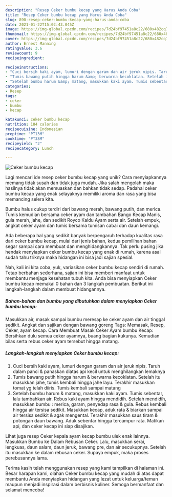 ```yaml
---
description: "Resep Ceker bumbu kecap yang Harus Anda Coba"
title: "Resep Ceker bumbu kecap yang Harus Anda Coba"
slug: 890-resep-ceker-bumbu-kecap-yang-harus-anda-coba
date: 2021-01-22T15:02:43.045Z
image: https://img-global.cpcdn.com/recipes/7d24bf97451a8c22/680x482cq70/ceker-bumbu-kecap-foto-resep-utama.jpg
thumbnail: https://img-global.cpcdn.com/recipes/7d24bf97451a8c22/680x482cq70/ceker-bumbu-kecap-foto-resep-utama.jpg
cover: https://img-global.cpcdn.com/recipes/7d24bf97451a8c22/680x482cq70/ceker-bumbu-kecap-foto-resep-utama.jpg
author: Ernest Manning
ratingvalue: 3.6
reviewcount: 9
recipeingredient:

recipeinstructions:
- "Cuci bersih kaki ayam, lumuri dengan garam dan air jeruk nipis. Taruh dalam panci &amp; panaskan diatas api kecil untuk menghilangkan lemaknya"
- "Tumis bawang putih hingga harum &amp; berwarna kecoklatan. Setelah itu masukkan jahe, tumis kembali hingga jahe layu. Terakhir masukkan tomat yg telah diiris. Tumis kembali sampai matang"
- "Setelah bumbu harum &amp; matang, masukkan kaki ayam. Tumis sebentar, lalu tambahkan air. Rebus kaki ayam hingga mendidih. Setelah mendidih, masukkan bumbu : merica, garam, penyedap rasa &amp; gula. Rebus kembali hingga air tersisa sedikit. Masukkan kecap, aduk rata &amp; biarkan sampai air tersisa sedikit &amp; agak mengental. Terakhir masukkan saus tiram &amp; potongan daun bawang. Aduk sebentar hingga tercampur rata. Matikan api, dan ceker kecap ini siap disajikan."
categories:
- Resep
tags:
- ceker
- bumbu
- kecap

katakunci: ceker bumbu kecap 
nutrition: 184 calories
recipecuisine: Indonesian
preptime: "PT13M"
cooktime: "PT38M"
recipeyield: "2"
recipecategory: Lunch

---
```



![Ceker bumbu kecap](https://img-global.cpcdn.com/recipes/7d24bf97451a8c22/680x482cq70/ceker-bumbu-kecap-foto-resep-utama.jpg)

Lagi mencari ide resep ceker bumbu kecap yang unik? Cara menyiapkannya memang tidak susah dan tidak juga mudah. Jika salah mengolah maka hasilnya tidak akan memuaskan dan bahkan tidak sedap. Padahal ceker bumbu kecap yang enak selayaknya memiliki aroma dan rasa yang bisa memancing selera kita.

Bumbu halus cukup terdiri dari bawang merah, bawang putih, dan merica. Tumis kemudian bersama ceker ayam dan tambahan Bango Kecap Manis, gula merah, jahe, dan sedikit Royco Kaldu Ayam serta air. Setelah empuk, angkat ceker ayam dan tumis bersama tumisan cabai dan daun kemangi.

Ada beberapa hal yang sedikit banyak berpengaruh terhadap kualitas rasa dari ceker bumbu kecap, mulai dari jenis bahan, kedua pemilihan bahan segar sampai cara membuat dan menghidangkannya. Tak perlu pusing jika hendak menyiapkan ceker bumbu kecap yang enak di rumah, karena asal sudah tahu triknya maka hidangan ini bisa jadi sajian spesial.


Nah, kali ini kita coba, yuk, variasikan ceker bumbu kecap sendiri di rumah. Tetap berbahan sederhana, sajian ini bisa memberi manfaat untuk membantu menjaga kesehatan tubuh kita. Anda bisa menyiapkan Ceker bumbu kecap memakai 0 bahan dan 3 langkah pembuatan. Berikut ini langkah-langkah dalam membuat hidangannya.

<!--inarticleads1-->

##### Bahan-bahan dan bumbu yang dibutuhkan dalam menyiapkan Ceker bumbu kecap:



Masukkan air, masak sampai bumbu meresap ke ceker ayam dan air tinggal sedikit. Angkat dan sajikan dengan bawang goreng Tags: Memasak, Resep, Ceker, ayam kecap. Cara Membuat Masak Ceker Ayam bumbu Kecap: Bersihkan dulu semua ceker ayamnya, buang bagian kukunya. Kemudian bilas serta rebus ceker ayam tersebut hingga matang. 

<!--inarticleads2-->

##### Langkah-langkah menyiapkan Ceker bumbu kecap:

1. Cuci bersih kaki ayam, lumuri dengan garam dan air jeruk nipis. Taruh dalam panci &amp; panaskan diatas api kecil untuk menghilangkan lemaknya
1. Tumis bawang putih hingga harum &amp; berwarna kecoklatan. Setelah itu masukkan jahe, tumis kembali hingga jahe layu. Terakhir masukkan tomat yg telah diiris. Tumis kembali sampai matang
1. Setelah bumbu harum &amp; matang, masukkan kaki ayam. Tumis sebentar, lalu tambahkan air. Rebus kaki ayam hingga mendidih. Setelah mendidih, masukkan bumbu : merica, garam, penyedap rasa &amp; gula. Rebus kembali hingga air tersisa sedikit. Masukkan kecap, aduk rata &amp; biarkan sampai air tersisa sedikit &amp; agak mengental. Terakhir masukkan saus tiram &amp; potongan daun bawang. Aduk sebentar hingga tercampur rata. Matikan api, dan ceker kecap ini siap disajikan.


Lihat juga resep Ceker kepala ayam kecap bumbu ulek enak lainnya. Masukkan Bumbu ke Dalam Rebusan Ceker. Lalu, masukkan serai, lengkuas, daun salam, daun jeruk, bawang pre, dan air secukupnya. Setelah itu masukkan ke dalam rebusan ceker. Supaya empuk, maka proses perebusannya lama. 

Terima kasih telah menggunakan resep yang kami tampilkan di halaman ini. Besar harapan kami, olahan Ceker bumbu kecap yang mudah di atas dapat membantu Anda menyiapkan hidangan yang lezat untuk keluarga/teman maupun menjadi inspirasi dalam berbisnis kuliner. Semoga bermanfaat dan selamat mencoba!
